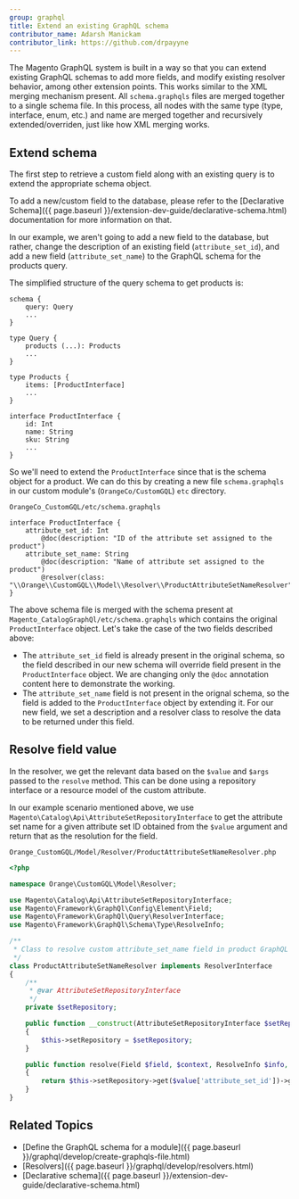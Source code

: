```yaml
---
group: graphql
title: Extend an existing GraphQL schema
contributor_name: Adarsh Manickam
contributor_link: https://github.com/drpayyne
---
```


The Magento GraphQL system is built in a way so that you can extend existing GraphQL schemas to add more fields, and modify existing resolver behavior, among other extension points. This works similar to the XML merging mechanism present. All `schema.graphqls` files are merged together to a single schema file. In this process, all nodes with the same type (type, interface, enum, etc.) and name are merged together and recursively extended/overriden, just like how XML merging works.

## Extend schema

The first step to retrieve a custom field along with an existing query is to extend the appropriate schema object.

To add a new/custom field to the database, please refer to the [Declarative Schema]({{ page.baseurl }}/extension-dev-guide/declarative-schema.html) documentation for more information on that.

In our example, we aren't going to add a new field to the database, but rather, change the description of an existing field (`attribute_set_id`), and add a new field (`attribute_set_name`) to the GraphQL schema for the products query.

The simplified structure of the query schema to get products is:

```
schema {
    query: Query
    ...
}

type Query {
    products (...): Products
    ...
}

type Products {
    items: [ProductInterface]
    ...
}

interface ProductInterface {
    id: Int
    name: String
    sku: String
    ...
}
```

So we'll need to extend the `ProductInterface` since that is the schema object for a product. We can do this by creating a new file `schema.graphqls` in our custom module's (`OrangeCo/CustomGQL`) `etc` directory.

`OrangeCo_CustomGQL/etc/schema.graphqls`
```
interface ProductInterface {
    attribute_set_id: Int
        @doc(description: "ID of the attribute set assigned to the product")
    attribute_set_name: String 
        @doc(description: "Name of attribute set assigned to the product")
        @resolver(class: "\\Orange\\CustomGQL\\Model\\Resolver\\ProductAttributeSetNameResolver")
}
```

The above schema file is merged with the schema present at `Magento_CatalogGraphQl/etc/schema.graphqls` which contains the original `ProductInterface` object. Let's take the case of the two fields described above: 
-  The `attribute_set_id` field is already present in the original schema, so the field described in our new schema will override field present in the `ProductInterface` object. We are changing only the `@doc` annotation content here to demonstrate the working.
-  The `attribute_set_name` field is not present in the orignal schema, so the field is added to the `ProductInterface` object by extending it. For our new field, we set a description and a resolver class to resolve the data to be returned under this field.

## Resolve field value

In the resolver, we get the relevant data based on the `$value` and `$args` passed to the `resolve` method. This can be done using a repository interface or a resource model of the custom attribute.

In our example scenario mentioned above, we use `Magento\Catalog\Api\AttributeSetRepositoryInterface` to get the attribute set name for a given attribute set ID obtained from the `$value` argument and return that as the resolution for the field.

`Orange_CustomGQL/Model/Resolver/ProductAttributeSetNameResolver.php`
```php
<?php

namespace Orange\CustomGQL\Model\Resolver;

use Magento\Catalog\Api\AttributeSetRepositoryInterface;
use Magento\Framework\GraphQl\Config\Element\Field;
use Magento\Framework\GraphQl\Query\ResolverInterface;
use Magento\Framework\GraphQl\Schema\Type\ResolveInfo;

/**
 * Class to resolve custom attribute_set_name field in product GraphQL query
 */
class ProductAttributeSetNameResolver implements ResolverInterface
{
    /**
     * @var AttributeSetRepositoryInterface
     */
    private $setRepository;

    public function __construct(AttributeSetRepositoryInterface $setRepository)
    {
        $this->setRepository = $setRepository;
    }

    public function resolve(Field $field, $context, ResolveInfo $info, array $value = null, array $args = null)
    {
        return $this->setRepository->get($value['attribute_set_id'])->getAttributeSetName();
    }
}
```

## Related Topics

*  [Define the GraphQL schema for a module]({{ page.baseurl }}/graphql/develop/create-graphqls-file.html)
*  [Resolvers]({{ page.baseurl }}/graphql/develop/resolvers.html)
*  [Declarative schema]({{ page.baseurl }}/extension-dev-guide/declarative-schema.html)
